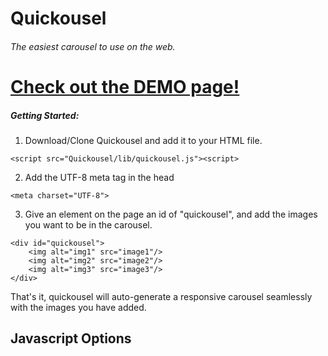 # Quickousel
###### The easiest carousel to use on the web.

[Check out the DEMO page!](http://dirkdunn.github.io/Quickousel)
=====

##### Getting Started:

1. Download/Clone Quickousel and add it to your HTML file.
```
<script src="Quickousel/lib/quickousel.js"><script>
```
2. Add the UTF-8 meta tag in the head
```
<meta charset="UTF-8">
```
3. Give an element on the page an id of "quickousel", and add the images you want to be in the carousel.
```
<div id="quickousel">
    <img alt="img1" src="image1"/>
    <img alt="img2" src="image2"/>
    <img alt="img3" src="image3"/>
</div>
```

That's it, quickousel will auto-generate a responsive carousel seamlessly with the images you have added.

## Javascript Options
